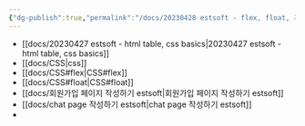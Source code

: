 ```yaml
---
{"dg-publish":true,"permalink":"/docs/20230428 estsoft - flex, float, 게시판 글작성, 글조회, 전체적인 레이아웃 실습/","title":"20230428 estsoft - flex, float, 게시판 글작성, 글조회, 전체적인 레이아웃 실습"}
---
```


- [[docs/20230427 estsoft - html table, css basics\|20230427 estsoft - html table, css basics]]
- [[docs/CSS\|css]]
- [[docs/CSS#flex\|CSS#flex]] 
- [[docs/CSS#float\|CSS#float]]
- [[docs/회원가입 페이지 작성하기 estsoft\|회원가입 페이지 작성하기 estsoft]]
- [[docs/chat page 작성하기 estsoft\|chat page 작성하기 estsoft]]
- 

